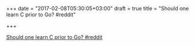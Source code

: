 +++
date = "2017-02-08T05:30:05+03:00"
draft = true
title = "Should one learn C prior to Go?  #reddit"

+++

<p><a href="https://t.co/Dt0MTwUKPW">Should one learn C prior to Go?  #reddit</a></p>
